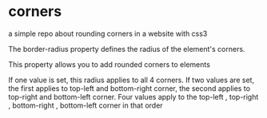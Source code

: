 # corners

a simple repo about rounding corners in a website with css3

The border-radius property defines the radius of the element's corners. 

This property allows you to add rounded corners to elements

If one value is set, this radius applies to all 4 corners. If two values are set, the first applies to top-left and bottom-right corner, the second applies to top-right and bottom-left corner. Four values apply to the top-left , top-right , bottom-right , bottom-left corner in that order

